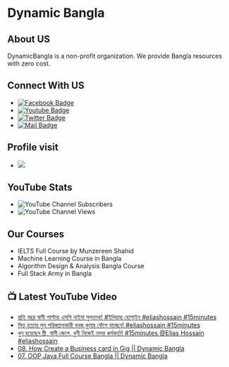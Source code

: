 # Dynamic Bangla 
## About US
DynamicBangla is a non-profit organization. We provide Bangla resources with zero cost. 
## Connect With US
- [![Facebook Badge](https://img.shields.io/badge/Facebook-1877F2?style=for-the-badge&logo=facebook&logoColor=white)](https://www.facebook.com/DynamicLearnerBangla)
- [![Youtube Badge](https://img.shields.io/badge/YouTube-FF0000?style=for-the-badge&logo=youtube&logoColor=white)](https://www.youtube.com/channel/UCoPrqgPJKtJMP0PZCDFjDqA)
- [![Twitter Badge](https://img.shields.io/badge/Twitter-1DA1F2?style=for-the-badge&logo=twitter&logoColor=white)](https://twitter.com/DynamicBangla) 
- [![Mail Badge](https://img.shields.io/badge/Gmail-D14836?style=for-the-badge&logo=gmail&logoColor=white)](mailto:DynamicBangla@yahoo.com)


## Profile visit
- ![](https://komarev.com/ghpvc/?username=DynamicBangla&label=PROFILE+VIEWS)
## YouTube Stats
- ![YouTube Channel Subscribers](https://img.shields.io/youtube/channel/subscribers/UCoPrqgPJKtJMP0PZCDFjDqA?style=social)
- ![YouTube Channel Views](https://img.shields.io/youtube/channel/views/UCoPrqgPJKtJMP0PZCDFjDqA?style=social)
## Our Courses
- IELTS Full Course by Munzereen Shahid
- Machine Learning Course in Bangla
- Algorithm Design & Analysis Bangla Course
- Full Stack Army in Bangla



## 📺 Latest YouTube Video
<!-- BLOG-POST-LIST:START -->
- [প্রতি বছর স্বামী পাল্টায় এসপি নাইমা সুলতানা! #ইলিয়াছ হোসাইন  #eliashossain    #15minutes](https://www.youtube.com/watch?v=WUiMN0RlVIk)
- [মিতু হত্যার মুল পরিকল্পনাকারী বনজ কুমার ফেঁসে যাচ্ছেন! #eliashossain #15minutes](https://www.youtube.com/watch?v=r1qEM_FkT0s)
- [খুন হয়েছেন স্ত্রী, স্বামী জেলে, খুনী নিজেই তদন্ত কর্মকর্তা! #15minutes @Elias Hossain #eliashossain](https://www.youtube.com/watch?v=pBtzUVhl46w)
- [08. How Create a Business card in Gig || Dynamic Bangla](https://www.youtube.com/watch?v=WJKexKuGdYo)
- [07. OOP Java Full Course Bangla || Dynamic Bangla](https://www.youtube.com/watch?v=8abWs1cH380)
<!-- BLOG-POST-LIST:END -->
